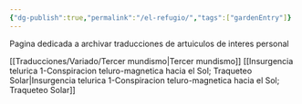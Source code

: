 ```yaml
---
{"dg-publish":true,"permalink":"/el-refugio/","tags":["gardenEntry"]}
---
```


Pagina dedicada a archivar traducciones de artuiculos de interes personal

[[Traducciones/Variado/Tercer mundismo\|Tercer mundismo]]
[[Insurgencia telurica 1-Conspiracion teluro-magnetica hacia el Sol; Traqueteo Solar\|Insurgencia telurica 1-Conspiracion teluro-magnetica hacia el Sol; Traqueteo Solar]]
